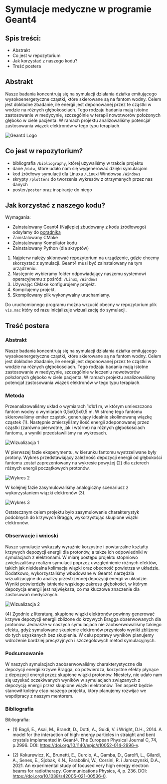 # Symulacje medyczne w programie Geant4

## Spis treści:

- Abstrakt
- Co jest w repozytorium
- Jak korzystać z naszego kodu?
- Treść postera

## Abstrakt

Nasze badania koncentrują się na symulacji działania działka emitującego wysokoenergetyczne cząstki, które skierowane są na fantom wodny. Celem jest dokładne zbadanie, ile energii jest deponowanej przez te cząstki w wodzie na różnych głębokościach. Tego rodzaju badania mają istotne zastosowanie 
w medycynie, szczególnie w terapii nowotworów położonych głęboko w ciele pacjenta. W ramach projektu analizowaliśmy potencjał zastosowania wiązek elektronów w tego typu terapiach.

![Geant4 Logo](.\img\Geant4.png)



## Co jest w repozytorium?

- bibliografia ```/bibliography```, której używaliśmy w trakcie projektu
- dane ```/data```, które udało nam się wygenerować dzięki symulacjom
- kod źródłowy symulacji dla Linuxa ```/Linux```i Windowsa ```/Windows```
- skrypty ```/plotters``` do tworzenia wykresów z otrzymanych przez nas danych
- poster```/poster``` oraz inspiracje do niego

## Jak korzystać z naszego kodu?

Wymagania:
- Zainstalowany Geant4 (Najlepiej zbudowany z kodu źródłowego) odsyłamy do [poradnika](https://youtu.be/w7k9PK1Ipv8?si=r0pcr2_cPobGcNrA)
- Zainstalowany CMake
- Zainstalowany Kompilator kodu
- Zainstalowany Python (dla skryptów)

1. Najpierw należy sklonować repozytorium na urządzenie, gdzie chcemy skorzystać z symulacji. Geant4 musi być zainstalowany na tym urządzeniu.
2. Następnie wybieramy folder odpowiadający naszemu systemowi operacyjnemu z pośród: ```/Linux```, ```/Windows```
3. Używając CMake konfigurujemy projekt.
4. Kompilujemy projekt.
5. Skompilowany plik wykonywalny uruchamiamy.

Do uruchomionego programu można wrzucić obecny w repozytorium plik ```vis.mac``` który od razu inicjalizuje wizualizację do symulacji.

## Treść postera

### Abstrakt

Nasze badania koncentrują się na symulacji działania działka emitującego wysokoenergetyczne cząstki, które skierowane są na fantom wodny. Celem jest dokładne zbadanie, ile energii jest deponowanej przez te cząstki w wodzie na różnych głębokościach. Tego rodzaju badania mają istotne zastosowanie 
w medycynie, szczególnie w leczeniu nowotworów położonych głęboko w ciele pacjenta. W ramach projektu analizowaliśmy potencjał zastosowania wiązek elektronów w tego typu terapiach.

### Metoda

Przeanalizowaliśmy układ o wymiarach 1x1x1 m, w którym umieszczono fantom wodny o wymiarach 0,5x0,5x0,5 m. W stronę tego fantomu skierowaliśmy emiter cząstek, generujący idealnie skolimowaną wiązkę cząstek (1). Następnie zmierzyliśmy ilość energii zdeponowanej przez cząstki (zarówno pierwotne, jak i wtórne) na różnych głębokościach fantomu, a wyniki przedstawiliśmy na wykresach.

![Wizualizacja 1](.\img\obraz(1).png)

W pierwszej fazie eksperymentu, w kierunku fantomu wystrzeliwane były protony. Wykres przedstawiający zależność depozycji energii od głębokości fantomu został zaprezentowany na wykresie powyżej (2) dla czterech różnych energii początkowych protonów.

![Wykres 2](.\img\protons_compared.png)

W kolejnej fazie zasymulowaliśmy analogiczny scenariusz z wykorzystaniem wiązki elektronów (3).

![Wykres 3](.\img\Porównanie.png)

Ostatecznym celem projektu było zasymulowanie charakterystyk podobnych do krzywych Bragga, wykorzystując skupione wiązki elektronów.

### Obserwacje i wnioski

Nasze symulacje wykazały wyraźnie korzystne i powtarzalne kształty krzywych depozycji energii dla protonów, a także ich odpowiedniki w symulacjach z elektronami. W miarę postępu projektu stopniowo zwiększaliśmy realizm symulacji poprzez uwzględnienie różnych efektów, takich jak nieidealna kolimacja wiązki oraz obecność powietrza w układzie. Dodatkowo, wykorzystaliśmy wbudowane w Geant4 narzędzia wizualizacyjne do analizy przestrzennej depozycji energii w układzie. Wyniki potwierdziły istnienie wąskiego zakresu głębokości, w którym depozycja energii jest największa, co ma kluczowe znaczenie dla zastosowań medycznych.

![Wizualizacja 2](.\img\obraz.png)

(4) Zgodnie z literaturą, skupione wiązki elektronów powinny generować krzywe depozycji energii zbliżone do krzywych Bragga obserwowanych dla protonów. Jednakże w naszych symulacjach nie zaobserwowaliśmy takiego efektu, gdyż symulowane skupienie elektronów przyniosło wyniki zbliżone do tych uzyskanych bez skupienia. W celu poprawy wyników planujemy wdrożenie bardziej precyzyjnych i szczegółowych metod symulacyjnych.

### Podsumowanie

W naszych symulacjach zaobserwowaliśmy charakterystyczne dla depozycji energii krzywe Bragga, co potwierdza, korzystne efekty płynące z depozycji energii przez skupione wiązki protonów. Niestety, nie udało nam się uzyskać oczekiwanych wyników w symulacjach związanych z depozycją energii przez skupione wiązki elektronów. Ten aspekt będzie stanowił kolejny etap naszego projektu, który planujemy rozwijać we współpracy z naszym mentorem.

### Bibliografia

Bibliografia:
- (1) Bagli, E., Asai, M., Brandt, D., Dotti, A., Guidi, V. i Wright, D.H., 2014. A model for the interaction of high-energy particles in straight and bent crystals implemented in Geant4. The European Physical Journal C, 74, p.2996. DOI: https://doi.org/10.1140/epjc/s10052-014-2996-y.

- (2) Kokurewicz, K., Brunetti, E., Curcio, A., Gamba, D., Garolfi, L., Gilardi, A., Senes, E., Sjobak, K.N., Farabolini, W., Corsini, R. i Jaroszynski, D.A., 2021. An experimental study of focused very high energy electron beams for radiotherapy. Communications Physics, 4, p. 236. DOI: https://doi.org/10.1038/s42005-021-00536-0.